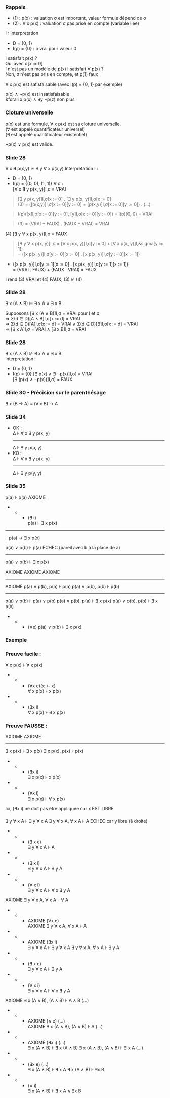 ### Rappels
* (1) : p(x) : valuation &sigma; est important, valeur formule dépend de &sigma;
* (2) : &forall; x p(x) : valuation  &sigma; pas prise en compte (variable liée)

I : Interpretation
* D = {0, 1}
* I(p) = {0} : p vrai pour valeur 0

I satisfait p(x) ?  
Oui avec &sigma;[x := 0]  
I n'est pas un modèle de p(x)
I satisfait &forall; p(x) ?  
Non, &sigma; n'est pas pris en compte, et p(1) faux

&forall; x p(x) est satisfaisable (avec I(p) = {0, 1} par exemple)

p(x) &and; &not;p(x) est insatisfaisable  
&forall x p(x) &and; &exist;y &not;p(z) non plus

### Cloture universelle
p(x) est une formule, &forall; x p(x) est sa cloture universelle.  
(&forall; est appelé quantificateur universel)  
(&exist; est appelé quantificateur existentiel)

&not;p(x) &or; p(x) est valide.

### Slide 28
&forall; x &exist; p(x,y) &#8877; &exist; y &forall;
 x p(x,y)
Interpretation I :
* D = {0, 1}
* I(p) = {(0, 0), (1, 1)}
&forall; &sigma; :  
[&forall; x &exist; y p(x, y)]I,&sigma; = VRAI
> [&exist; y p(x, y)]I,&sigma;[x := 0] . [&exist; y p(x, y)]I,&sigma;[x := 0]  
(3) = ([p(x,y)]I,&sigma;[x := 0][y := 0] + [p(x,y)]I,&sigma;[x := 0][y := 0]) . (...)

>I(p)([x]I,&sigma;[x := 0][y := 0], [y]I,&sigma;[x := 0][y := 0])
= I(p)(0, 0) = VRAI

> (3) = (VRAI + FAUX) . (FAUX + VRAI) = VRAI

(4) [&exist; y &forall; x p(x, y)]I,&sigma; = FAUX
> [&exist; y &forall; x p(x, y)]I,&sigma;
= [&forall; x p(x, y)]I,&sigma;[y := 0] + [&forall; x p(x, y)]I,&sigma[y := 1];  
= ([x p(x, y)]I,&sigma;[y := 0][x := 0] . [x p(x, y)]I,&sigma;[y := 0][x := 1])  
+ ([x p(x, y)]I,&sigma;[y := 1][x := 0] . [x p(x, y)]I,&sigma;[y := 1][x := 1])  
= (VRAI . FAUX) + (FAUX . VRAI) = FAUX  

I rend (3) VRAI et (4) FAUX, (3) &#8877; (4)

### Slide 28
&exist; x (A &and; B) &#8872; &exist; x A &and; &exist; x B

Supposons [&exist; x (A &and; B)]I,&sigma; = VRAI pour I et &sigma;  
&rArr; &Sigma;(d &isin; D)[A &and; B]I,&sigma;[x := d] = VRAI  
&rArr; &Sigma;(d &isin; D)[A]I,&sigma;[x := d] = VRAI &and; &Sigma;(d &isin; D)[B]I,&sigma;[x := d] = VRAI  
&rArr; [&exist; x A]I,&sigma; = VRAI &and; [&exist; x B]I,&sigma; = VRAI  


### Slide 28

&exist; x (A &and; B) &#8877; &exist; x A &and; &exist; x B  
interpretation I
* D = {0, 1}
* I(p) = {0}
[&exist; p(x) &and; &exist; &not;p(x)]I,&sigma;] = VRAI  
[&exist; (p(x) &and; &not;p(x))]I,&sigma;] = FAUX

### Slide 30 - Précision sur le parenthésage
&exist; x (B &rarr; A) &equiv; (&forall; x B) &rarr; A

### Slide 34

* OK :  
  &Delta; &#8870; &forall; x &exist; y p(x, y)  
  - - -  
  &Delta; &#8870; &exist; y p(a, y)
* KO :  
  &Delta; &#8870; &forall; x &exist; y p(x, y)  
  - - -  
  &Delta; &#8870; &exist; y p(y, y)

### Slide 35

p(a) &#8870; p(a)   AXIOME  
- - - (&exist; i)  
p(a) &#8870; &exist; x p(x)  
- - -  
&#8870; p(a) &rarr; &exist; x p(x)


p(a) &or; p(b) &#8870; p(a)   ECHEC (pareil avec b à la place de a)
- - -  
p(a) &or; p(b) &#8870; &exist; x p(x)

AXIOME    AXIOME    AXIOME
- - -  
AXIOME   p(a) &or; p(b), p(a) &#8870; p(a)    p(a) &or; p(b), p(b) &#8870; p(b)
- - -  
p(a) &or; p(b) &#8870; p(a) &or; p(b)     p(a) &or; p(b), p(a) &#8870; &exist; x p(x)    p(a) &or; p(b), p(b) &#8870; &exist; x p(x)
- - -  (&or;e)
p(a) &or; p(b) &#8870; &exist; x p(x)


### Exemple

### Preuve facile :  
&forall; x p(x) &#8870; &forall; x p(x)  
- - - (&forall;x e){x &larr; x}  
&forall; x p(x) &#8870; x p(x)  
- - - (&exist;x i)  
&forall; x p(x) &#8870; &exist; x p(x)

### Preuve FAUSSE :
AXIOME    AXIOME  
- - -  
&exist; x p(x) &#8870; &exist; x p(x)     &exist; x p(x), p(x) &#8870; p(x)  
- - - (&exist;x i)  
&exist; x p(x) &#8870; x p(x)   
- - - (&forall;x i)  
&exist; x p(x) &#8870; &forall; x p(x) 

Ici, (&exist;x i) ne doit pas être appliquée car x EST LIBRE

###


&exist; y &forall; x A &#8870; &exist; y &forall; x A    &exist; y &forall; x A, &forall; x A &#8870; A    ECHEC car y libre (à droite)  
- - - (&exist; x e)  
&exist; y &forall; x A &#8870; A  
- - - (&exist; x i)  
&exist; y &forall; x A &#8870; &exist; y A  
- - - (&forall; x i)  
&exist; y &forall; x A &#8870; &forall; x &exist; y A



AXIOME    &exist; y &forall; x A, &forall; x A &#8870; &forall; A  
- - - AXIOME     (&forall;x e)  
AXIOME    &exist; y &forall; x A, &forall; x A &#8870; A  
- - -  AXIOME (&exist;x i)  
&exist; y &forall; x A &#8870; &exist; y &forall; x A    &exist; y &forall; x A, &forall; x A &#8870;  &exist; y A  
- - - (&exist; x e)  
&exist; y &forall; x A &#8870; &exist; y A  
- - - (&forall; x i)  
&exist; y &forall; x A &#8870; &forall; x &exist; y A



AXIOME    &exist; x (A &and; B), (A &and; B) &#8870; A &and; B (...)  
- - - AXIOME (&and; e) (...)  
AXIOME     &exist; x (A &and; B), (A &and; B) &#8870; A  (...)
- - - AXIOME (&exist;x i) (...)  
&exist; x (A &and; B) &#8870; &exist; x (A &and; B)    &exist; x (A &and; B), (A &and; B) &#8870; &exist; x A    (...)  
- - - (&exist;x e) (...)  
&exist; x (A &and; B) &#8870; &exist; x A    &exist; x (A &and; B) &#8870; &exist;x B  
- - - (&and; i)  
&exist; x (A &and; B) &#8870; &exist; x A &and; &exist;x B

